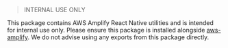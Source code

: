 > INTERNAL USE ONLY

This package contains AWS Amplify React Native utilities and is intended for internal use only. Please ensure this package is installed alongside [aws-amplify](https://www.npmjs.com/package/aws-amplify). We do not advise using any exports from this package directly.
